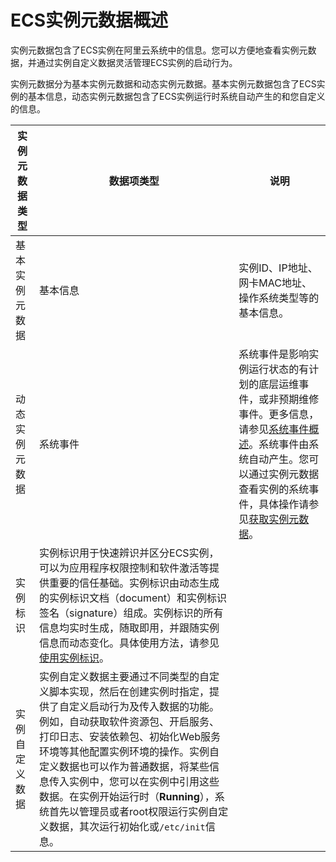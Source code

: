 # ECS实例元数据概述

实例元数据包含了ECS实例在阿里云系统中的信息。您可以方便地查看实例元数据，并通过实例自定义数据灵活管理ECS实例的启动行为。

实例元数据分为基本实例元数据和动态实例元数据。基本实例元数据包含了ECS实例的基本信息，动态实例元数据包含了ECS实例运行时系统自动产生的和您自定义的信息。

|实例元数据类型|数据项类型|说明|
|-------|-----|--|
|基本实例元数据|基本信息|实例ID、IP地址、网卡MAC地址、操作系统类型等的基本信息。|
|动态实例元数据|系统事件|系统事件是影响实例运行状态的有计划的底层运维事件，或非预期维修事件。更多信息，请参见[系统事件概述](/intl.zh-CN/运维与监控/系统事件/系统事件概述.md)。系统事件由系统自动产生。您可以通过实例元数据查看实例的系统事件，具体操作请参见[获取实例元数据](/intl.zh-CN/实例/管理实例/使用实例元数据/获取实例元数据.md)。 |
|实例标识|实例标识用于快速辨识并区分ECS实例，可以为应用程序权限控制和软件激活等提供重要的信任基础。实例标识由动态生成的实例标识文档（document）和实例标识签名（signature）组成。实例标识的所有信息均实时生成，随取即用，并跟随实例信息而动态变化。具体使用方法，请参见[使用实例标识](/intl.zh-CN/实例/管理实例/使用实例元数据/使用实例标识.md)。 |
|实例自定义数据|实例自定义数据主要通过不同类型的自定义脚本实现，然后在创建实例时指定，提供了自定义启动行为及传入数据的功能。例如，自动获取软件资源包、开启服务、打印日志、安装依赖包、初始化Web服务环境等其他配置实例环境的操作。实例自定义数据也可以作为普通数据，将某些信息传入实例中，您可以在实例中引用这些数据。在实例开始运行时（**Running**），系统首先以管理员或者root权限运行实例自定义数据，其次运行初始化或`/etc/init`信息。 |


